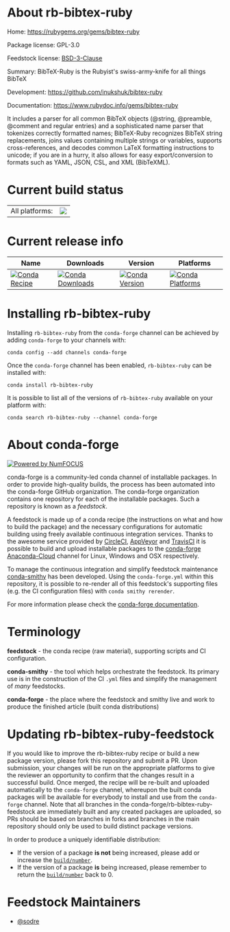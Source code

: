 About rb-bibtex-ruby
====================

Home: https://rubygems.org/gems/bibtex-ruby

Package license: GPL-3.0

Feedstock license: [BSD-3-Clause](https://github.com/conda-forge/rb-bibtex-ruby-feedstock/blob/master/LICENSE.txt)

Summary: BibTeX-Ruby is the Rubyist's swiss-army-knife for all things BibTeX

Development: https://github.com/inukshuk/bibtex-ruby

Documentation: https://www.rubydoc.info/gems/bibtex-ruby

It includes a parser for all common BibTeX objects (@string, @preamble,
@comment and regular entries) and a sophisticated name parser that tokenizes
correctly formatted names; BibTeX-Ruby recognizes BibTeX string replacements,
joins values containing multiple strings or variables, supports
cross-references, and decodes common LaTeX formatting instructions to unicode;
if you are in a hurry, it also allows for easy export/conversion to formats
such as YAML, JSON, CSL, and XML (BibTeXML).


Current build status
====================


<table><tr><td>All platforms:</td>
    <td>
      <a href="https://dev.azure.com/conda-forge/feedstock-builds/_build/latest?definitionId=7648&branchName=master">
        <img src="https://dev.azure.com/conda-forge/feedstock-builds/_apis/build/status/rb-bibtex-ruby-feedstock?branchName=master">
      </a>
    </td>
  </tr>
</table>

Current release info
====================

| Name | Downloads | Version | Platforms |
| --- | --- | --- | --- |
| [![Conda Recipe](https://img.shields.io/badge/recipe-rb--bibtex--ruby-green.svg)](https://anaconda.org/conda-forge/rb-bibtex-ruby) | [![Conda Downloads](https://img.shields.io/conda/dn/conda-forge/rb-bibtex-ruby.svg)](https://anaconda.org/conda-forge/rb-bibtex-ruby) | [![Conda Version](https://img.shields.io/conda/vn/conda-forge/rb-bibtex-ruby.svg)](https://anaconda.org/conda-forge/rb-bibtex-ruby) | [![Conda Platforms](https://img.shields.io/conda/pn/conda-forge/rb-bibtex-ruby.svg)](https://anaconda.org/conda-forge/rb-bibtex-ruby) |

Installing rb-bibtex-ruby
=========================

Installing `rb-bibtex-ruby` from the `conda-forge` channel can be achieved by adding `conda-forge` to your channels with:

```
conda config --add channels conda-forge
```

Once the `conda-forge` channel has been enabled, `rb-bibtex-ruby` can be installed with:

```
conda install rb-bibtex-ruby
```

It is possible to list all of the versions of `rb-bibtex-ruby` available on your platform with:

```
conda search rb-bibtex-ruby --channel conda-forge
```


About conda-forge
=================

[![Powered by NumFOCUS](https://img.shields.io/badge/powered%20by-NumFOCUS-orange.svg?style=flat&colorA=E1523D&colorB=007D8A)](http://numfocus.org)

conda-forge is a community-led conda channel of installable packages.
In order to provide high-quality builds, the process has been automated into the
conda-forge GitHub organization. The conda-forge organization contains one repository
for each of the installable packages. Such a repository is known as a *feedstock*.

A feedstock is made up of a conda recipe (the instructions on what and how to build
the package) and the necessary configurations for automatic building using freely
available continuous integration services. Thanks to the awesome service provided by
[CircleCI](https://circleci.com/), [AppVeyor](https://www.appveyor.com/)
and [TravisCI](https://travis-ci.com/) it is possible to build and upload installable
packages to the [conda-forge](https://anaconda.org/conda-forge)
[Anaconda-Cloud](https://anaconda.org/) channel for Linux, Windows and OSX respectively.

To manage the continuous integration and simplify feedstock maintenance
[conda-smithy](https://github.com/conda-forge/conda-smithy) has been developed.
Using the ``conda-forge.yml`` within this repository, it is possible to re-render all of
this feedstock's supporting files (e.g. the CI configuration files) with ``conda smithy rerender``.

For more information please check the [conda-forge documentation](https://conda-forge.org/docs/).

Terminology
===========

**feedstock** - the conda recipe (raw material), supporting scripts and CI configuration.

**conda-smithy** - the tool which helps orchestrate the feedstock.
                   Its primary use is in the construction of the CI ``.yml`` files
                   and simplify the management of *many* feedstocks.

**conda-forge** - the place where the feedstock and smithy live and work to
                  produce the finished article (built conda distributions)


Updating rb-bibtex-ruby-feedstock
=================================

If you would like to improve the rb-bibtex-ruby recipe or build a new
package version, please fork this repository and submit a PR. Upon submission,
your changes will be run on the appropriate platforms to give the reviewer an
opportunity to confirm that the changes result in a successful build. Once
merged, the recipe will be re-built and uploaded automatically to the
`conda-forge` channel, whereupon the built conda packages will be available for
everybody to install and use from the `conda-forge` channel.
Note that all branches in the conda-forge/rb-bibtex-ruby-feedstock are
immediately built and any created packages are uploaded, so PRs should be based
on branches in forks and branches in the main repository should only be used to
build distinct package versions.

In order to produce a uniquely identifiable distribution:
 * If the version of a package **is not** being increased, please add or increase
   the [``build/number``](https://docs.conda.io/projects/conda-build/en/latest/resources/define-metadata.html#build-number-and-string).
 * If the version of a package **is** being increased, please remember to return
   the [``build/number``](https://docs.conda.io/projects/conda-build/en/latest/resources/define-metadata.html#build-number-and-string)
   back to 0.

Feedstock Maintainers
=====================

* [@sodre](https://github.com/sodre/)

